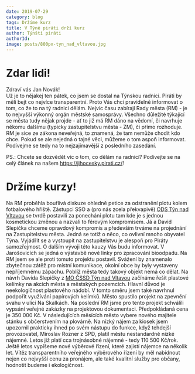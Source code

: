 ```yaml
---
date: 2019-07-29
category: blog
tags: Držíme kurz
title: V Týně piráti drží kurz
author: Týnští piráti
authorId:
image: posts/800px-tyn_nad_vltavou.jpg
---
```


Zdar lidi!
==================================================
Zdraví vás Jan Novák!  
Už je to nějakej ten pátek, co jsem se dostal na Týnskou radnici. Piráti by měli bejt co nejvíce transparentní. Proto Vás chci pravidelně informovat o tom, co že to na tý radnici dělám. Nejvíc času zabírají Rady města (RM) - je to nejvyšší výkonný orgán městské samosprávy. Všechno důležité týkající se města tudy nějak projde - ať to již má RM dáno na vědomí, či navrhuje někomu dalšímu (typicky zastupitelstvu města - ZM), či přímo rozhoduje. RM je sice ze zákona neveřejná, to znamená, že tam nemůže chodit kdo chce. Pokud se ale nejedná o tajné věci, můžeme o tom aspoň informovat. Podívejme se tedy na to nejzajímavější z posledního zasedání.

PS.: Chcete se dozvědět víc o tom, co dělám na radnici? Podívejte se na celý článek na našem https://jihocesky.pirati.cz/!

Držíme kurzy!
==================================================

Na RM proběhla bouřlivá diskuze ohledně petice za odstranění plotu kolem fotbalového hřiště. Zástupci SSO a (pro nás zcela překvapivě) [ODS Týn nad Vltavou](https://www.facebook.com/ODS-T%C3%BDn-nad-Vltavou-501697716910855/) se tvrdě postavili za ponechání plotu tam kde je s jednou kosmetickou změnou a nazvali to férovým kompromisem. Já a David Slepička chceme opravdový kompromis a především trváme na projednání na Zastupitelstvu města. Jedná se totiž o něco, co ovlivní mnoho obyvatel Týna. Vyjádřit se a vystoupit na zastupitelstvu je alespoň pro Piráty samozřejmost. O dalším vývoji této kauzy Vás budu informovat.
V Jarošovicích se jedná o výstavbě nové linky pro zpracování bioodpadu. Na RM jsem se ale proti tomuto projektu postavil. Svážení by znamenalo zbytečnou zátěž pro místní komunikace, okolní obce by byly vystaveny nepříjemnému zápachu. Poblíž města tedy takový objekt nemá co dělat.
Na návrh Davida Slepičky z [MO ČSSD Týn nad Vltavou](https://www.facebook.com/MO-ČSSD-Týn-nad-Vltavou-187532248110957) začínáme řešit plastové kelímky na akcích města a městských pozemcích. Hlavní důvod je neekologičnost plastového nádobí. V tomto směru jsem také navrhnul podpořit využívání papírových kelímků.
Město spustilo projekt na zpevnění svahu v ulici Na Skalkách. Na poslední RM jsme pro tento projekt schválili vypsání veřejné zakázky na projektovou dokumentaci. Předpokládaná cena je 350 000 Kč.
V následujících měsících město vybere nového majitele stánku s občerstvením na plovárně. Na nízký nájem za kiosek jsem upozornil prakticky ihned po svém nástupu do funkce, když tehdejší provozovatel, Miroslav Rozner z SPD, platil městu nestandardně nízké nájemné. Letos již platí cca trojnásobné nájemné - tedy 110 500 Kč/rok. Ještě letos vypíšeme nové výběrové řízení, které zajistí nájemce na několik let. Vítěz transparentního veřejného výběrového řízení by měl nabídnout nejen co nejvyšší cenu za pronájem, ale také kvalitní služby pro občany, hodnotit budeme i ekologičnost.
